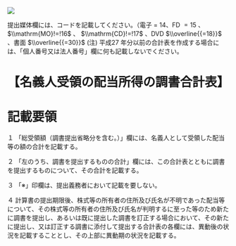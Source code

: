 ![](https://www.nta.go.jp/tmp/13b37d29-b3ad-4f19-90ca-016e7967e733/images/b58825db857ceaf974dfc5cbaa6c225fd38358f0cd47825516ab3207e42c23a4.jpg)

提出媒体欄には、コードを記載してください。（電子 $=$ 14、FD $=15$ 、 $\\mathrm{MO}!=!16$ 、 $\\mathrm{CD}!=!17$ 、DVD $\\overline{{=18}}$ 、書面 $\\overline{{=30}}$ (注) 平成27 年分以前の合計表を作成する場合には、「個人番号又は法人番号」欄に何も記載しないでください。

# 【名義人受領の配当所得の調書合計表】

# 記載要領

１ 「総受領額（調書提出省略分を含む。）」欄には、名義人として受領した配当等の額の合計を記載する。

２ 「左のうち、調書を提出するものの合計」欄には、この合計表とともに調書を提出するものについて、その合計を記載する。

３ 「※」印欄は、提出義務者において記載を要しない。

４ 計算書の提出期限後、株式等の所有者の住所及び氏名が不明であった配当等について、その株式等の所有者の住所及び氏名が判明するに至った等のため新たに調書を提出し、あるいは既に提出した調書を訂正する場合において、その新たに提出し、又は訂正する調書に添付して提出する合計表の各欄には、異動後の状況を記載することとし、その上部に異動期の状況を記載する。
